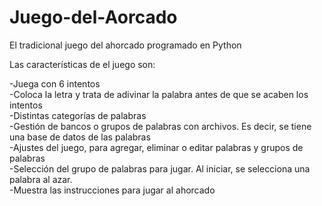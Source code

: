 # Juego-del-Aorcado
El tradicional juego del ahorcado programado en Python

Las características de el juego son:

-Juega con 6 intentos<br>
-Coloca la letra y trata de adivinar la palabra antes de que se acaben los intentos<br>
-Distintas categorías de palabras<br>
-Gestión de bancos o grupos de palabras con archivos. Es decir, se tiene una base de datos de las palabras<br>
-Ajustes del juego, para agregar, eliminar o editar palabras y grupos de palabras<br>
-Selección del grupo de palabras para jugar. Al iniciar, se selecciona una palabra al azar.<br>
-Muestra las instrucciones para jugar al ahorcado
